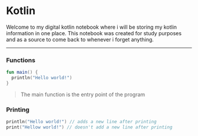# Kotlin

Welcome to my digital kotlin notebook where i will be storing my kotlin information in one place.
This notebook was created for study purposes and as a source to come back to whenever i forget anything.

---

### Functions

```kotlin
fun main() {
  println("Hello world!")
}
```
>The main function is the entry point of the program


### Printing

```kotlin
println("Hello world!") // adds a new line after printing
print("Hellow world!") // doesn't add a new line after printing
```
